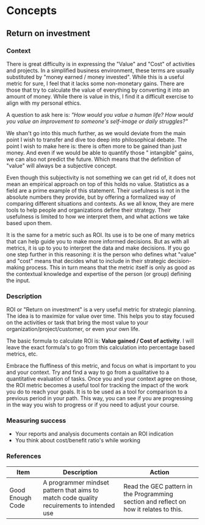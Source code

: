 # Concepts

## Return on investment

### Context

There is great difficulty is in expressing the "Value" and "Cost" of activities and projects.
In a simplified business environment, these terms are usually substituted by "money earned / money invested". While this is a useful metric
for sure, I feel that it lacks some non-monetary gains. There are those that try to calculate the value of everything by converting
it into an amount of money. While there is value in this, I find it a difficult exercise to align with my personal ethics.

A question to ask here is: _"How would you value a human life? How would you value an improvement to someone's self-image or daily
struggles?"_

We shan't go into this much further, as we would deviate from the main point I wish to transfer and dive too deep into philosophical debate.
The point I wish to make here is: there is often more to be gained than just money. And even if we would be able to quantify those "
intangible" gains, we can also not predict the future. Which means that the definition of "value" will always be a subjective concept.

Even though this subjectivity is not something we can get rid of, it does not mean an empirical approach on top of this holds no value.
Statistics as a field are a prime example of this statement. Their usefulness is not in the absolute numbers they provide, but by offering a
formalized way of comparing different situations and contexts. As we all know, they are mere tools to help people and organizations define
their strategy. Their usefulness is limited to how we interpret them, and what actions we take based upon them.

It is the same for a metric such as ROI. Its use is to be one of many metrics that can help guide you to make more informed decisions. But
as with all metrics, it is up to you to interpret the data and make decisions. If you go one step further in this reasoning: it is the
person who defines what "value" and "cost" means that decides what to include in their strategic decision-making process.
This in turn means that the metric itself is only as good as the contextual knowledge and expertise of the person (or group) defining the
input.

### Description

ROI or "Return on investment" is a very useful metric for strategic planning.
The idea is to maximize for value over time. This helps you to stay focused on the activities or task that bring the most value to your
organization/project/customer, or even your own life.

The basic formula to calculate ROI is: **Value gained / Cost of activity**.
I will leave the exact formula's to go from this calculation into percentage based metrics, etc.

Embrace the fluffiness of this metric, and focus on what is important to you and your context. Try and find a way to go from a qualitative
to a quantitative evaluation of tasks. Once you and your context agree on those, the ROI metric becomes a useful tool for tracking the
impact of the work you do to reach your goals. It is to be used as a tool for comparison to a previous period in your path. This way, you
can see if you are progressing in the way you wish to progress or if you need to adjust your course.

### Measuring success

- Your reports and analysis documents contain an ROI indication
- You think about cost/benefit ratio's while working

### References

| Item             | Description                                                                               | Action                                                                                 |
|------------------|-------------------------------------------------------------------------------------------|----------------------------------------------------------------------------------------|
| Good Enough Code | A programmer mindset pattern that aims to match code quality recuirements to intended use | Read the GEC pattern in the Programming section and reflect on how it relates to this. |
